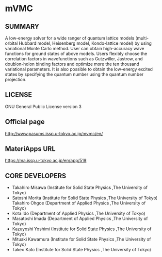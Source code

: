 # mVMC 

## SUMMARY 

 A low-energy solver for a wide ranger of quantum lattice models (multi-orbital Hubbard model, Heisenberg model, Kondo-lattice model) by using variational Monte Carlo method. User can obtain high-accuracy wave functions for ground states of above models. Users flexibly choose the correlation factors in wavefunctions such as Gutzwiller, Jastrow, and doublon-holon binding factors and optimize more the ten thousand variational parameters. It is also possible to obtain the low-energy excited states by specifying the quantum number using the quantum number projection.
## LICENSE 

 GNU General Public License version 3
## Official page 

 http://www.pasums.issp.u-tokyo.ac.jp/mvmc/en/
## MateriApps URL 

 https://ma.issp.u-tokyo.ac.jp/en/app/518
## CORE DEVELOPERS 

- Takahiro Misawa (Institute for Solid State Physics ,The University of Tokyo)
-  Satoshi Morita (Institute for Solid State Physics ,The University of Tokyo) Takahiro Ohgoe (Department of Applied Physics ,The University of Tokyo)
-  Kota Ido (Department of Applied Physics ,The University of Tokyo)
-  Masatoshi Imada (Department of Applied Physics ,The University of Tokyo)
-  Kazuyoshi Yoshimi (Institute for Solid State Physics ,The University of Tokyo)
-  Mituaki Kawamura (Institute for Solid State Physics ,The University of Tokyo)
-  Takeo Kato (Institute for Solid State Physics ,The University of Tokyo)
